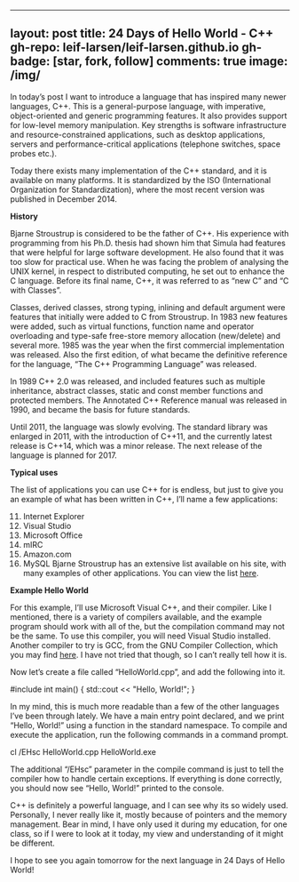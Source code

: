 
---
layout: post
title: 24 Days of Hello World - C++
gh-repo: leif-larsen/leif-larsen.github.io
gh-badge: [star, fork, follow]
comments: true
image: /img/
---
    
    
In today’s post I want to introduce a language that has inspired many newer languages, C++. This is a general-purpose language, with imperative, object-oriented and generic programming features. It also provides support for low-level memory manipulation. Key strengths is software infrastructure and resource-constrained applications, such as desktop applications, servers and performance-critical applications (telephone switches, space probes etc.).

Today there exists many implementation of the C++ standard, and it is available on many platforms. It is standardized by the ISO (International Organization for Standardization), where the most recent version was published in December 2014.

**History**

Bjarne Stroustrup is considered to be the father of C++. His experience with programming from his Ph.D. thesis had shown him that Simula had features that were helpful for large software development. He also found that it was too slow for practical use. When he was facing the problem of analysing the UNIX kernel, in respect to distributed computing, he set out to enhance the C language. Before its final name, C++, it was referred to as “new C” and “C with Classes”.

Classes, derived classes, strong typing, inlining and default argument were features that initially were added to C from Stroustrup. In 1983 new features were added, such as virtual functions, function name and operator overloading and type-safe free-store memory allocation (new/delete) and several more. 1985 was the year when the first commercial implementation was released. Also the first edition, of what became the definitive reference for the language, “The C++ Programming Language” was released.

In 1989 C++ 2.0 was released, and included features such as multiple inheritance, abstract classes, static and const member functions and protected members. The Annotated C++ Reference manual was released in 1990, and became the basis for future standards.

Until 2011, the language was slowly evolving. The standard library was enlarged in 2011, with the introduction of C++11, and the currently latest release is C++14, which was a minor release. The next release of the language is planned for 2017.

**Typical uses**

The list of applications you can use C++ for is endless, but just to give you an example of what has been written in C++, I’ll name a few applications:

11. Internet Explorer
12. Visual Studio
13. Microsoft Office
14. mIRC
15. Amazon.com
16. MySQL
Bjarne Stroustrup has an extensive list available on his site, with many examples of other applications. You can view the list [here](http://www.stroustrup.com/applications.html).

**Example Hello World**

For this example, I’ll use Microsoft Visual C++, and their compiler. Like I mentioned, there is a variety of compilers available, and the example program should work with all of the, but the compilation command may not be the same. To use this compiler, you will need Visual Studio installed. Another compiler to try is GCC, from the GNU Compiler Collection, which you may find [here](https://gcc.gnu.org/). I have not tried that though, so I can’t really tell how it is.

Now let’s create a file called “HelloWorld.cpp”, and add the following into it.

 #include <iostream> int main() { std::cout << "Hello, World!"; }

In my mind, this is much more readable than a few of the other languages I’ve been through lately. We have a main entry point declared, and we print “Hello, World!” using a function in the standard namespace. To compile and execute the application, run the following commands in a command prompt.

 cl /EHsc HelloWorld.cpp HelloWorld.exe

The additional “/EHsc” parameter in the compile command is just to tell the compiler how to handle certain exceptions. If everything is done correctly, you should now see “Hello, World!” printed to the console.

C++ is definitely a powerful language, and I can see why its so widely used. Personally, I never really like it, mostly because of pointers and the memory management. Bear in mind, I have only used it during my education, for one class, so if I were to look at it today, my view and understanding of it might be different.

I hope to see you again tomorrow for the next language in 24 Days of Hello World!



